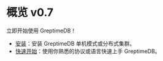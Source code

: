 # 概览 v0.7

立即开始使用 GreptimeDB！

- [安装](./installation/overview.md)：安装 GreptimeDB 单机模式或分布式集群。
- [快速开始](./quick-start/overview.md)：使用你熟悉的协议或语言快速上手 GreptimeDB。
